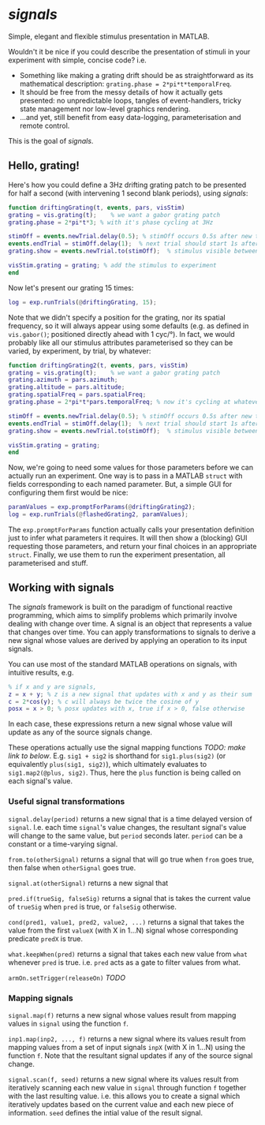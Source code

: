 # *signals*
Simple, elegant and flexible stimulus presentation in MATLAB.

Wouldn't it be nice if you could describe the presentation of stimuli in your experiment with simple, concise code? i.e.

* Something like making a grating drift should be as straightforward as its mathematical description: `grating.phase = 2*pi*t*temporalFreq`.
* It should be free from the messy details of how it actually gets presented: no unpredictable loops, tangles of event-handlers, tricky state management nor low-level graphics rendering.
* ...and yet, still benefit from easy data-logging, parameterisation and remote control.

This is the goal of *signals*.

## Hello, grating!

Here's how you could define a 3Hz drifting grating patch to be presented for half a second (with intervening 1 second blank periods), using *signals*:

```matlab
function driftingGrating(t, events, pars, visStim)
grating = vis.grating(t);    % we want a gabor grating patch
grating.phase = 2*pi*t*3; % with it's phase cycling at 3Hz

stimOff = events.newTrial.delay(0.5); % stimOff occurs 0.5s after new trial starts
events.endTrial = stimOff.delay(1);  % next trial should start 1s after stimOff
grating.show = events.newTrial.to(stimOff);  % stimulus visible between trial onset & stimOff

visStim.grating = grating; % add the stimulus to experiment
end
```

Now let's present our grating 15 times:

```matlab
log = exp.runTrials(@driftingGrating, 15);
```

Note that we didn't specify a position for the grating, nor its spatial frequency, so it will always appear using some defaults (e.g. as defined in `vis.gabor()`; positioned directly ahead with 1 cyc/&deg;). In fact, we would probably like all our stimulus attributes parameterised so they can be varied, by experiment, by trial, by whatever:

```matlab
function driftingGrating2(t, events, pars, visStim)
grating = vis.grating(t);    % we want a gabor grating patch
grating.azimuth = pars.azimuth;
grating.altitude = pars.altitude;
grating.spatialFreq = pars.spatialFreq;
grating.phase = 2*pi*t*pars.temporalFreq; % now it's cycling at whatever pars.temporalFreq is

stimOff = events.newTrial.delay(0.5); % stimOff occurs 0.5s after new trial starts
events.endTrial = stimOff.delay(1);  % next trial should start 1s after stimOff
grating.show = events.newTrial.to(stimOff);  % stimulus visible between trial onset & stimOff

visStim.grating = grating;
end
```

Now, we're going to need some values for those parameters before we can actually run an experiment. One way is to pass in a MATLAB `struct` with fields corresponding to each named parameter. But, a simple GUI for configuring them first would be nice:

```matlab
paramValues = exp.promptForParams(@driftingGrating2);
log = exp.runTrials(@flashedGrating2, paramValues);
```

The `exp.promptForParams` function actually calls your presentation definition just to infer what parameters it requires. It will then show a (blocking) GUI requesting those parameters, and return your final choices in an appropriate `struct`. Finally, we use them to run the experiment presentation, all parameterised and stuff.

## Working with signals

The *signals* framework is built on the paradigm of functional reactive programming, which aims to simplify problems which primarily involve dealing with change over time. A signal is an object that represents a value that changes over time. You can apply transformations to signals to derive a new signal whose values are derived by applying an operation to its input signals.

You can use most of the standard MATLAB operations on signals, with intuitive results, e.g.

```matlab
% if x and y are signals,
z = x + y; % z is a new signal that updates with x and y as their sum
c = 2*cos(y); % c will always be twice the cosine of y
posx = x > 0; % posx updates with x, true if x > 0, false otherwise
```
In each case, these expressions return a new signal whose value will update as any of the source signals change.

These operations actually use the signal mapping functions *TODO: make link to below*. E.g. `sig1 + sig2` is shorthand for `sig1.plus(sig2)` (or equivalently `plus(sig1, sig2)`), which ultimately evaluates to `sig1.map2(@plus, sig2)`. Thus, here the `plus` function is being called on each signal's value.

### Useful signal transformations

`signal.delay(period)` returns a new signal that is a time delayed version of `signal`. I.e. each time `signal`'s value changes, the resultant signal's value will change to the same value, but `period` seconds later. `period` can be a constant or a time-varying signal.

`from.to(otherSignal)` returns a signal that will go true when `from` goes true, then false when `otherSignal` goes true.

`signal.at(otherSignal)` returns a new signal that 

`pred.if(trueSig, falseSig)` returns a signal that is takes the current value of `trueSig` when `pred` is true, or `falseSig` otherwise.

`cond(pred1, value1, pred2, value2, ...)` returns a signal that takes the value from the first `valueX` (with X in 1...N) signal whose corresponding predicate `predX` is true.

`what.keepWhen(pred)` returns a signal that takes each new value from `what` whenever `pred` is true. i.e. `pred` acts as a gate to filter values from what.

`armOn.setTrigger(releaseOn)` *TODO*

### Mapping signals

`signal.map(f)` returns a new signal whose values result from mapping values in `signal` using the function `f`.

`inp1.map(inp2, ..., f)` returns a new signal where its values result from mapping values from a set of input signals `inpX` (with X in 1...N)  using the function `f`. Note that the resultant signal updates if any of the source signal change.

`signal.scan(f, seed)` returns a new signal where its values result from iteratively scanning each new value in `signal` through function `f` together with the last resulting value. i.e. this allows you to create a signal which iteratively updates based on the current value and each new piece of information. `seed` defines the intial value of the result signal.
